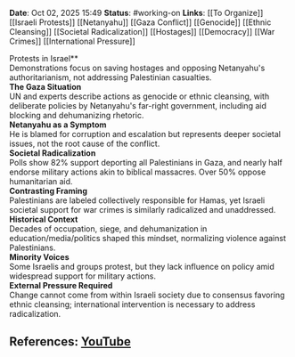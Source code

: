 **Date**: Oct 02, 2025 15:49
**Status**: #working-on
**Links**: [[To Organize]] [[Israeli Protests]] [[Netanyahu]] [[Gaza Conflict]] [[Genocide]] [[Ethnic Cleansing]] [[Societal Radicalization]] [[Hostages]] [[Democracy]] [[War Crimes]] [[International Pressure]]

Protests in Israel**  
Demonstrations focus on saving hostages and opposing Netanyahu's authoritarianism, not addressing Palestinian casualties.  
**The Gaza Situation**  
UN and experts describe actions as genocide or ethnic cleansing, with deliberate policies by Netanyahu's far-right government, including aid blocking and dehumanizing rhetoric.  
**Netanyahu as a Symptom**  
He is blamed for corruption and escalation but represents deeper societal issues, not the root cause of the conflict.  
**Societal Radicalization**  
Polls show 82% support deporting all Palestinians in Gaza, and nearly half endorse military actions akin to biblical massacres. Over 50% oppose humanitarian aid.  
**Contrasting Framing**  
Palestinians are labeled collectively responsible for Hamas, yet Israeli societal support for war crimes is similarly radicalized and unaddressed.  
**Historical Context**  
Decades of occupation, siege, and dehumanization in education/media/politics shaped this mindset, normalizing violence against Palestinians.  
**Minority Voices**  
Some Israelis and groups protest, but they lack influence on policy amid widespread support for military actions.  
**External Pressure Required**  
Change cannot come from within Israeli society due to consensus favoring ethnic cleansing; international intervention is necessary to address radicalization.

## References: [YouTube](https://www.youtube.com/watch?v=g8Jce_SJb40)
